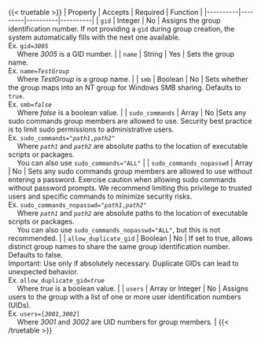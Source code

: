 ---
---

{{< truetable >}}
| Property | Accepts | Required | Function |
|----------|---------|----------|----------|
| `gid` | Integer | No | Assigns the group identification number. If not providing a `gid` during group creation, the system automatically fills with the next one available. <br>Ex. <code>gid=<i>3005</i></code> <br> &emsp; Where *3005* is a GID number. |
| `name` | String | Yes | Sets the group name. <br> Ex. <code>name=<i>TestGroup</i></code> <br> &emsp; Where *TestGroup* is a group name. |
| `smb` | Boolean | No | Sets whether the group maps into an NT group for Windows SMB sharing. Defaults to `true`. <br> Ex. <code>smb=<i>false</i></code> <br> &emsp; Where *false* is a boolean value. |
| `sudo_commands` | Array | No |Sets any sudo commands group members are allowed to use. Security best practice is to limit sudo permissions to administrative users. <br>Ex. <code>sudo_commands="<i>path1</i>,<i>path2</i>"</code> <br> &emsp; Where <code><i>path1</i></code> and <code><i>path2</i></code> are absolute paths to the location of executable scripts or packages. <br> &emsp; You can also use `sudo_commands="ALL"` |
| `sudo_commands_nopasswd` | Array | No | Sets any sudo commands group members are allowed to use without entering a password. Exercise caution when allowing sudo commands without password prompts. We recommend limiting this privilege to trusted users and specific commands to minimize security risks. <br>Ex. <code>sudo_commands_nopasswd="<i>path1</i>,<i>path2</i>"</code> <br> &emsp; Where <code><i>path1</i></code> and <code><i>path2</i></code> are absolute paths to the location of executable scripts or packages. <br>&emsp; You can also use `sudo_commands_nopasswd="ALL"`, but this is not recommended. |
| `allow_duplicate_gid` | Boolean | No | If set to true, allows distinct group names to share the same group identification number. Defaults to false. <br>Important: Use only if absolutely necessary. Duplicate GIDs can lead to unexpected behavior. <br>Ex. <code>allow_duplicate_gid=<i>true</i></code> <br> &emsp; Where *true* is a boolean value. |
| `users` | Array or Integer | No | Assigns users to the group with a list of one or more user identification numbers (UIDs). <br>Ex. <code>users=[<i>3001,3002</i>]</code> <br> &emsp; Where *3001* and *3002* are UID numbers for group members.  |
{{< /truetable >}}
